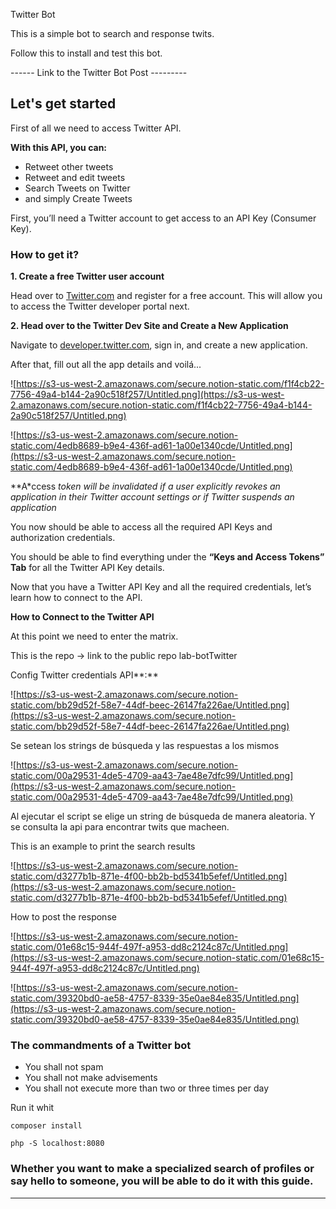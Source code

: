 Twitter Bot

This is a simple bot to search and response twits.

Follow this to install and test this bot. 


------ Link to the Twitter Bot Post ---------

## Let's get started

First of all we need to access Twitter API.

**With this API, you can:**

- Retweet other tweets
- Retweet and edit tweets
- Search Tweets on Twitter
- and simply Create Tweets

First, you’ll need a Twitter account to get access to an API Key (Consumer Key).

### How to get it?

**1. Create a free Twitter user account**

Head over to [Twitter.com](https://twitter.com/) and register for a free account. This will allow you to access the Twitter developer portal next.

**2. Head over to the Twitter Dev Site and Create a New Application**

Navigate to [developer.twitter.com](https://developer.twitter.com/), sign in, and create a new application.

After that, fill out all the app details and voilá... 

![https://s3-us-west-2.amazonaws.com/secure.notion-static.com/f1f4cb22-7756-49a4-b144-2a90c518f257/Untitled.png](https://s3-us-west-2.amazonaws.com/secure.notion-static.com/f1f4cb22-7756-49a4-b144-2a90c518f257/Untitled.png)

![https://s3-us-west-2.amazonaws.com/secure.notion-static.com/4edb8689-b9e4-436f-ad61-1a00e1340cde/Untitled.png](https://s3-us-west-2.amazonaws.com/secure.notion-static.com/4edb8689-b9e4-436f-ad61-1a00e1340cde/Untitled.png)

**A*ccess *token will be invalidated if a user explicitly revokes an application in their Twitter account settings or if Twitter suspends an application*

You now should be able to access all the required API Keys and authorization credentials.

You should be able to find everything under the **“Keys and Access Tokens” Tab** for all the Twitter API Key details.

Now that you have a Twitter API Key and all the required credentials, let’s learn how to connect to the API.

**How to Connect to the Twitter API**

At this point we need to enter the matrix. 

This is the repo → link to the public repo lab-botTwitter

Config Twitter credentials API**:**

![https://s3-us-west-2.amazonaws.com/secure.notion-static.com/bb29d52f-58e7-44df-beec-26147fa226ae/Untitled.png](https://s3-us-west-2.amazonaws.com/secure.notion-static.com/bb29d52f-58e7-44df-beec-26147fa226ae/Untitled.png)

Se setean los strings de búsqueda y las respuestas a los mismos

![https://s3-us-west-2.amazonaws.com/secure.notion-static.com/00a29531-4de5-4709-aa43-7ae48e7dfc99/Untitled.png](https://s3-us-west-2.amazonaws.com/secure.notion-static.com/00a29531-4de5-4709-aa43-7ae48e7dfc99/Untitled.png)

Al ejecutar el script se elige un string de búsqueda de manera aleatoria. Y se consulta la api para encontrar  twits que macheen. 

This is an example to print the search results

![https://s3-us-west-2.amazonaws.com/secure.notion-static.com/d3277b1b-871e-4f00-bb2b-bd5341b5efef/Untitled.png](https://s3-us-west-2.amazonaws.com/secure.notion-static.com/d3277b1b-871e-4f00-bb2b-bd5341b5efef/Untitled.png)

How to post the response

![https://s3-us-west-2.amazonaws.com/secure.notion-static.com/01e68c15-944f-497f-a953-dd8c2124c87c/Untitled.png](https://s3-us-west-2.amazonaws.com/secure.notion-static.com/01e68c15-944f-497f-a953-dd8c2124c87c/Untitled.png)

![https://s3-us-west-2.amazonaws.com/secure.notion-static.com/39320bd0-ae58-4757-8339-35e0ae84e835/Untitled.png](https://s3-us-west-2.amazonaws.com/secure.notion-static.com/39320bd0-ae58-4757-8339-35e0ae84e835/Untitled.png)

### The commandments of a Twitter bot

- You shall not spam
- You shall not make advisements
- You shall not execute more than two or three times per day


Run it whit 

`composer install`

`php -S localhost:8080`


### Whether you want to make a specialized search of profiles or say hello to someone, you will be able to do it with this guide.

---



